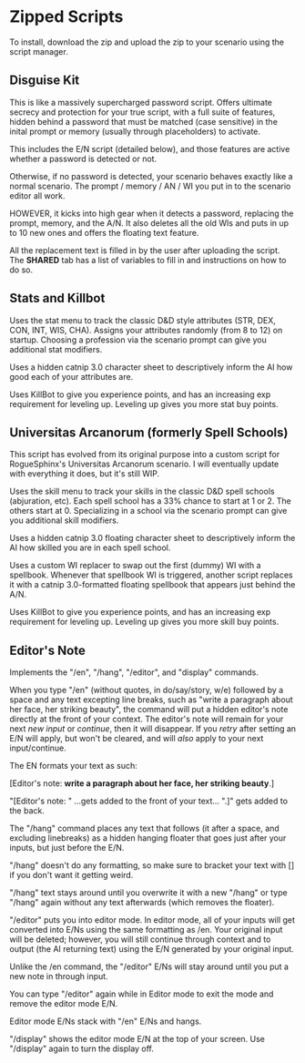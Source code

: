 
# Zipped Scripts
To install, download the zip and upload the zip to your scenario using the script manager.

## Disguise Kit
This is like a massively supercharged password script. Offers ultimate secrecy and protection for your true script, with a full suite of features, hidden behind a password that must be matched (case sensitive) in the inital prompt or memory (usually through placeholders) to activate.


This includes the E/N script (detailed below), and those features are active whether a password is detected or not.


Otherwise, if no password is detected, your scenario behaves exactly like a normal scenario. The prompt / memory / AN / WI you put in to the scenario editor all work.

HOWEVER, it kicks into high gear when it detects a password, replacing the prompt, memory, and the A/N. It also deletes all the old WIs and puts in up to 10 new ones and offers the floating text feature.

All the replacement text is filled in by the user after uploading the script. The **SHARED** tab has a list of variables to fill in and instructions on how to do so.


## Stats and Killbot
Uses the stat menu to track the classic D&D style attributes (STR, DEX, CON, INT, WIS, CHA). Assigns your attributes randomly (from 8 to 12) on startup. Choosing a profession via the scenario prompt can give you additional stat modifiers.

Uses a hidden catnip 3.0 character sheet to descriptively inform the AI how good each of your attributes are.

Uses KillBot to give you experience points, and has an increasing exp requirement for leveling up. Leveling up gives you more stat buy points.  


## Universitas Arcanorum (formerly Spell Schools)
This script has evolved from its original purpose into a custom script for RogueSphinx's Universitas Arcanorum scenario. I will eventually update with everything it does, but it's still WIP.

Uses the skill menu to track your skills in the classic D&D spell schools (abjuration, etc). Each spell school has a 33% chance to start at 1 or 2. The others start at 0. Specializing in a school via the scenario prompt can give you additional skill modifiers.

Uses a hidden catnip 3.0 floating character sheet to descriptively inform the AI how skilled you are in each spell school.

Uses a custom WI replacer to swap out the first (dummy) WI with a spellbook. Whenever that spellbook WI is triggered, another script replaces it with a catnip 3.0-formatted floating spellbook that appears just behind the A/N.

Uses KillBot to give you experience points, and has an increasing exp requirement for leveling up. Leveling up gives you more skill buy points. 


## Editor's Note
Implements the "/en", "/hang", "/editor", and "display" commands. 

When you type "/en" (without quotes, in do/say/story, w/e) followed by a space and any text excepting line breaks, such as "write a paragraph about her face, her striking beauty", the command will put a hidden editor's note directly at the front of your context. The editor's note will remain for your next *new input* or *continue*, then it will disappear. If you *retry* after setting an E/N will apply, but won't be cleared, and will *also* apply to your next input/continue.

The EN formats your text as such:

\[Editor's note: **write a paragraph about her face, her striking beauty**.\]

"\[Editor's note: " ...gets added to the front of your text... ".\]" gets added to the back.



The "/hang" command places any text that follows (it after a space, and excluding linebreaks) as a hidden hanging floater that goes just after your inputs, but just before the E/N. 

"/hang" doesn't do any formatting, so make sure to bracket your text with [] if you don't want it getting weird. 

"/hang" text stays around until you overwrite it with a new "/hang" or type "/hang" again without any text afterwards (which removes the floater).


"/editor" puts you into editor mode. In editor mode, all of your inputs will get converted into E/Ns using the same formatting as /en. Your original input will be deleted; however, you will still continue through context and to output (the AI returning text) using the E/N generated by your original input. 

Unlike the /en command, the "/editor" E/Ns will stay around until you put a new note in through input.

You can type "/editor" again while in Editor mode to exit the mode and remove the editor mode E/N.

Editor mode E/Ns stack with "/en" E/Ns and hangs.


"/display" shows the editor mode E/N at the top of your screen. Use "/display" again to turn the display off.
